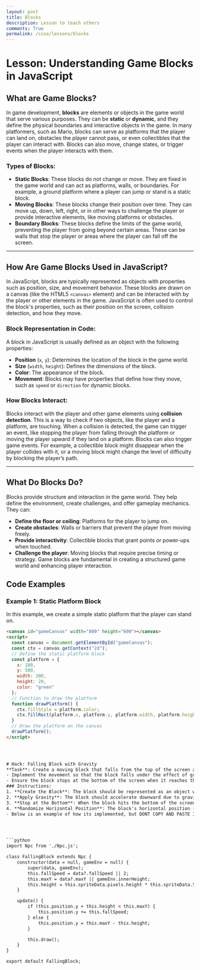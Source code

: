 ```yaml
---
layout: post
title: Blocks
description: Lesson to teach others
comments: True
permalink: /csse/lessons/blocks
---
```


# Lesson: Understanding Game Blocks in JavaScript
## What are Game Blocks?
In game development, **blocks** are elements or objects in the game world that serve various purposes. They can be **static** or **dynamic**, and they define the physical boundaries and interactive objects in the game. In many platformers, such as Mario, blocks can serve as platforms that the player can land on, obstacles the player cannot pass, or even collectibles that the player can interact with. Blocks can also move, change states, or trigger events when the player interacts with them.
### Types of Blocks:
- **Static Blocks**: These blocks do not change or move. They are fixed in the game world and can act as platforms, walls, or boundaries. For example, a ground platform where a player can jump or stand is a static block.
- **Moving Blocks**: These blocks change their position over time. They can move up, down, left, right, or in other ways to challenge the player or provide interactive elements, like moving platforms or obstacles.
- **Boundary Blocks**: These blocks define the limits of the game world, preventing the player from going beyond certain areas. These can be walls that stop the player or areas where the player can fall off the screen.
---
## How Are Game Blocks Used in JavaScript?
In JavaScript, blocks are typically represented as objects with properties such as position, size, and movement behavior. These blocks are drawn on a canvas (like the HTML5 `<canvas>` element) and can be interacted with by the player or other elements in the game. JavaScript is often used to control the block's properties, such as their position on the screen, collision detection, and how they move.
### Block Representation in Code:
A block in JavaScript is usually defined as an object with the following properties:
- **Position** (`x`, `y`): Determines the location of the block in the game world.
- **Size** (`width`, `height`): Defines the dimensions of the block.
- **Color**: The appearance of the block.
- **Movement**: Blocks may have properties that define how they move, such as `speed` or `direction` for dynamic blocks.
### How Blocks Interact:
Blocks interact with the player and other game elements using **collision detection**. This is a way to check if two objects, like the player and a platform, are touching. When a collision is detected, the game can trigger an event, like stopping the player from falling through the platform or moving the player upward if they land on a platform.
Blocks can also trigger game events. For example, a collectible block might disappear when the player collides with it, or a moving block might change the level of difficulty by blocking the player’s path.

---
## What Do Blocks Do?
Blocks provide structure and interaction in the game world. They help define the environment, create challenges, and offer gameplay mechanics. They can:
- **Define the floor or ceiling**: Platforms for the player to jump on.
- **Create obstacles**: Walls or barriers that prevent the player from moving freely.
- **Provide interactivity**: Collectible blocks that grant points or power-ups when touched.
- **Challenge the player**: Moving blocks that require precise timing or strategy.
Game blocks are fundamental in creating a structured game world and enhancing player interaction.
## Code Examples
### Example 1: Static Platform Block
In this example, we create a simple static platform that the player can stand on.
```html
<canvas id="gameCanvas" width="800" height="600"></canvas>
<script>
  const canvas = document.getElementById("gameCanvas");
  const ctx = canvas.getContext("2d");
  // Define the static platform block
  const platform = {
    x: 100,
    y: 500,
    width: 300,
    height: 20,
    color: "green"
  };
  // Function to draw the platform
  function drawPlatform() {
    ctx.fillStyle = platform.color;
    ctx.fillRect(platform.x, platform.y, platform.width, platform.height);
  }
  // Draw the platform on the canvas
  drawPlatform();
</script>


  

# Hack: Falling Block with Gravity
**Task**: Create a moving block that falls from the top of the screen and simulates gravity. The block should start from a random position at the top of the canvas, and gravity should pull it down to the bottom of the canvas. Your task is to:
- Implement the movement so that the block falls under the effect of gravity.
- Ensure the block stops at the bottom of the screen when it reaches the ground.
### Instructions:
1. **Create the Block**: The block should be represented as an object with properties such as `x`, `y`, `width`, `height`, and `color`.
2. **Apply Gravity**: The block should accelerate downward due to gravity. This can be achieved by updating the block's vertical speed (`speedY`) each frame.
3. **Stop at the Bottom**: When the block hits the bottom of the screen, it should stop falling and remain there.
4. **Randomize Horizontal Position**: The block's horizontal position (`x`) should be randomized when the game starts.
- Below is an example of how its implemented, but DONT COPY AND PASTE IT, implement it into the level of your choice and play around with the values. We wont accept just duplicates since this code isnt fully correct.




```python
import Npc from './Npc.js';

class FallingBlock extends Npc {
    constructor(data = null, gameEnv = null) {
        super(data, gameEnv);
        this.fallSpeed = data?.fallSpeed || 2;
        this.maxY = data?.maxY || gameEnv.innerHeight;
        this.height = this.spriteData.pixels.height * this.spriteData.SCALE_FACTOR;
    }

    update() {
        if (this.position.y + this.height < this.maxY) {
            this.position.y += this.fallSpeed;
        } else {
            this.position.y = this.maxY - this.height;
        }

        this.draw();
    }
}

export default FallingBlock;

```
